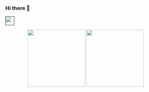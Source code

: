 ### Hi there 👋

<!--
**joaquin9830/joaquin9830** is a ✨ _special_ ✨ repository because its `README.md` (this file) appears on your GitHub profile.

Here are some ideas to get you started:

- 🌱 I’m currently learning ...
- 👯 I’m looking to collaborate on ...
- 💬 Ask me about ...
- 📫 How to reach me: ...
-->
<a href="https://www.linkedin.com/in/joaqu%C3%ADn-vi%C3%B1olo-833327239/">
 <a href="" target="blank" style='margin-right:4px'>
    <img align="center" src="https://user-images.githubusercontent.com/65192923/161411316-7cfe5597-1c0b-46ba-93dc-308036c19b63.png" alt="" height="28px" width="28px" />
  </a>


<p align="center">

  <img height="180em" src="https://github-readme-stats.vercel.app/api?username=Danilo142&show_icons=true&theme=chartreuse-dark&include_all_commits=true&count_private=true"/>
  <img height="180em" src="https://github-readme-stats.vercel.app/api/top-langs/?username=Danilo142&layout=compact&langs_count=7&theme=chartreuse-dark"/>
  </a>

